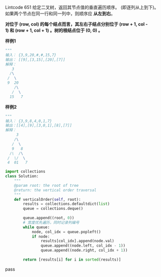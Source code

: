 Lintcode 651
给定二叉树，返回其节点值的垂直遍历顺序。 (即逐列从上到下)。  
如果两个节点在同一行和同一列中，则顺序应 **从左到右**。

**对位于 (row, col) 的每个结点而言，其左右子结点分别位于 (row + 1, col - 1) 和 (row + 1, col + 1) 。树的根结点位于 (0, 0) 。**

**样例1**
```python
"""
输入： {3,9,20,#,#,15,7}
输出： [[9],[3,15],[20],[7]]
解释：
   3
  /\
 /  \
 9  20
    /\
   /  \
  15   7
```
**样例2**
```python
"""
输入： {3,9,8,4,0,1,7}
输出：[[4],[9],[3,0,1],[8],[7]]
解释：
     3
    /\
   /  \
   9   8
  /\  /\
 /  \/  \
 4  01   7
```



```python
import collections
class Solution:
    """
    @param root: the root of tree
    @return: the vertical order traversal
    """
    def verticalOrder(self, root):
        results = collections.defaultdict(list)
        queue = collections.deque()
        
        queue.append((root, 0))
        # 宽度优先遍历，同时记录列编号
        while queue:
            node, col_idx = queue.popleft()
            if node:
                results[col_idx].append(node.val)
                queue.append((node.left, col_idx - 1))
                queue.append((node.right, col_idx + 1))
        
        return [results[i] for i in sorted(results)]
```
pass
